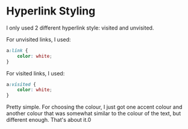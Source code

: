 # Hyperlink Styling
I only used 2 different hyperlink style: visited and unvisited.

For unvisited links, I used:
```css
a:link {
	color: white;
}
```
For visited links, I used:
```css
a:visited {
	color: white;
}
```
Pretty simple. For choosing the colour, I just got one accent colour and another colour that was somewhat similar to the colour of the text, but different enough. That's about it.0